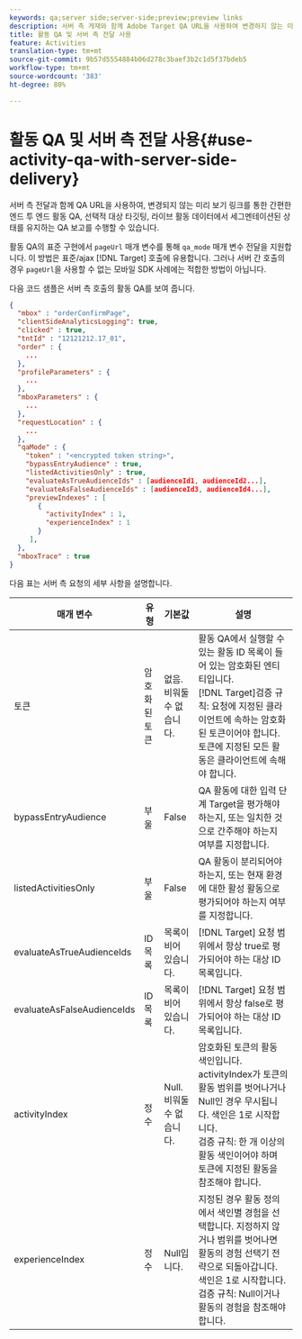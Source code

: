 ```yaml
---
keywords: qa;server side;server-side;preview;preview links
description: 서버 측 게재와 함께 Adobe Target QA URL을 사용하여 변경하지 않는 미리 보기 링크, 선택적 고객 타깃팅 및 라이브 활동 데이터에서 세그먼트화된 QA 보고 등과 함께 종단 간 활동 QA를 손쉽게 수행할 수 있습니다.
title: 활동 QA 및 서버 측 전달 사용
feature: Activities
translation-type: tm+mt
source-git-commit: 9b57d5554884b06d278c3baef3b2c1d5f37bdeb5
workflow-type: tm+mt
source-wordcount: '383'
ht-degree: 80%

---
```



# 활동 QA 및 서버 측 전달 사용{#use-activity-qa-with-server-side-delivery}

서버 측 전달과 함께 QA URL을 사용하여, 변경되지 않는 미리 보기 링크를 통한 간편한 엔드 투 엔드 활동 QA, 선택적 대상 타깃팅, 라이브 활동 데이터에서 세그멘테이션된 상태를 유지하는 QA 보고를 수행할 수 있습니다.

활동 QA의 표준 구현에서 `pageUrl` 매개 변수를 통해 `qa_mode` 매개 변수 전달을 지원합니다. 이 방법은 표준/ajax [!DNL Target] 호출에 유용합니다. 그러나 서버 간 호출의 경우 `pageUrl`을 사용할 수 없는 모바일 SDK 사례에는 적합한 방법이 아닙니다.

다음 코드 샘플은 서버 측 호출의 활동 QA를 보여 줍니다.

```json
{
  "mbox" : "orderConfirmPage",
  "clientSideAnalyticsLogging": true,
  "clicked" : true,
  "tntId" : "12121212.17_01",
  "order" : {
    ...
  },
  "profileParameters" : {
    ...
  },
  "mboxParameters" : {
    ...
  },
  "requestLocation" : {
    ...
  },
  "qaMode" : {
    "token" : "<encrypted token string>",
    "bypassEntryAudience" : true,
    "listedActivitiesOnly" : true,
    "evaluateAsTrueAudienceIds" : [audienceId1, audienceId2...],
    "evaluateAsFalseAudienceIds" : [audienceId3, audienceId4...],
    "previewIndexes" : [
       {
         "activityIndex" : 1,
         "experienceIndex" : 1
       }
     ],
  },
  "mboxTrace" : true
}
```

다음 표는 서버 측 요청의 세부 사항을 설명합니다.

| 매개 변수 | 유형 | 기본값 | 설명 |
|--- |--- |--- |--- |
| 토큰 | 암호화된 토큰 | 없음.<br>비워둘 수 없습니다. | 활동 QA에서 실행할 수 있는 활동 ID 목록이 들어 있는 암호화된 엔티티입니다.<br>[!DNL Target]검증 규칙:  요청에 지정된 클라이언트에 속하는 암호화된 토큰이어야 합니다. 토큰에 지정된 모든 활동은 클라이언트에 속해야 합니다. |
| bypassEntryAudience | 부울 | False | QA 활동에 대한 입력 단계 Target을 평가해야 하는지, 또는 일치한 것으로 간주해야 하는지 여부를 지정합니다. |
| listedActivitiesOnly | 부울 | False | QA 활동이 분리되어야 하는지, 또는 현재 환경에 대한 활성 활동으로 평가되어야 하는지 여부를 지정합니다. |
| evaluateAsTrueAudienceIds | ID 목록 | 목록이 비어 있습니다. | [!DNL Target] 요청 범위에서 항상 true로 평가되어야 하는 대상 ID 목록입니다. |
| evaluateAsFalseAudienceIds | ID 목록 | 목록이 비어 있습니다. | [!DNL Target] 요청 범위에서 항상 false로 평가되어야 하는 대상 ID 목록입니다. |
| activityIndex | 정수 | Null.<br>비워둘 수 없습니다. | 암호화된 토큰의 활동 색인입니다. activityIndex가 토큰의 활동 범위를 벗어나거나 Null인 경우 무시됩니다. 색인은 1로 시작합니다.<br>검증 규칙: 한 개 이상의 활동 색인이어야 하며 토큰에 지정된 활동을 참조해야 합니다. |
| experienceIndex | 정수 | Null입니다. | 지정된 경우 활동 정의에서 색인별 경험을 선택합니다. 지정하지 않거나 범위를 벗어나면 활동의 경험 선택기 전략으로 되돌아갑니다. 색인은 1로 시작합니다.  검증 규칙: Null이거나 활동의 경험을 참조해야 합니다. |